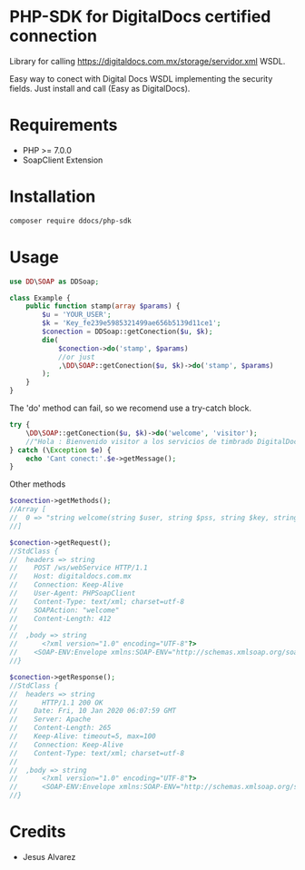 PHP-SDK for DigitalDocs certified connection
=======================

Library for calling https://digitaldocs.com.mx/storage/servidor.xml WSDL.

Easy way to conect with Digital Docs WSDL implementing the security fields. Just install and call (Easy as DigitalDocs).

Requirements
============

* PHP >= 7.0.0
* SoapClient Extension

Installation
============
```bash
composer require ddocs/php-sdk
```

Usage
=====
```php
use DD\SOAP as DDSoap;

class Example {
    public function stamp(array $params) {
        $u = 'YOUR_USER';
        $k = 'Key_fe239e5985321499ae656b5139d11ce1';
        $conection = DDSoap::getConection($u, $k);
        die(
            $conection->do('stamp', $params)
            //or just
            ,\DD\SOAP::getConection($u, $k)->do('stamp', $params)
        );
    }
}
```

The 'do' method can fail, so we recomend use a try-catch block.
```php
try {
    \DD\SOAP::getConection($u, $k)->do('welcome', 'visitor');
    //"Hola : Bienvenido visitor a los servicios de timbrado DigitalDocs"
} catch (\Exception $e) {
    echo 'Cant conect:'.$e->getMessage();
}
```

Other methods
```php
$conection->getMethods();
//Array [
//  0 => "string welcome(string $user, string $pss, string $key, string $name)"
//]

$conection->getRequest();
//StdClass {
//  headers => string
//    POST /ws/webService HTTP/1.1
//    Host: digitaldocs.com.mx
//    Connection: Keep-Alive
//    User-Agent: PHPSoapClient
//    Content-Type: text/xml; charset=utf-8
//    SOAPAction: "welcome"
//    Content-Length: 412    
//
//  ,body => string
//      <?xml version="1.0" encoding="UTF-8"?>
//    <SOAP-ENV:Envelope xmlns:SOAP-ENV="http://schemas.xmlsoap.org/soap/envelope/"><SOAP-ENV:Body><user>96a7e87c38abde431c4eb64bcedac3b2c65b36b6921b41bab67215d702957bb8</user><pss>96a7e87c38abde431c4eb64bcedac3b2c65b36b6921b41bab67215d702957bb8</pss><key>fdd347050b63f31b8542d5b8ac1ec5e7c43568312f6f327a9140fd783ed8bd26</key><name>Ale</name></SOAP-ENV:Body></SOAP-ENV:Envelope>
//}

$conection->getResponse();
//StdClass {
//  headers => string
//      HTTP/1.1 200 OK
//    Date: Fri, 10 Jan 2020 06:07:59 GMT
//    Server: Apache
//    Content-Length: 265
//    Keep-Alive: timeout=5, max=100
//    Connection: Keep-Alive
//    Content-Type: text/xml; charset=utf-8
//
//  ,body => string
//      <?xml version="1.0" encoding="UTF-8"?>
//      <SOAP-ENV:Envelope xmlns:SOAP-ENV="http://schemas.xmlsoap.org/soap/envelope/"><SOAP-ENV:Body><welcomeResponse>Hola : Bienvenido visitor a los servicios de timbrado DigitalDocs</welcomeResponse></SOAP-ENV:Body></SOAP-ENV:Envelope>
//}
```


Credits
=======
* Jesus Alvarez